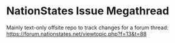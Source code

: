 # NationStates Issue Megathread
 Mainly text-only offsite repo to track changes for a forum thread: https://forum.nationstates.net/viewtopic.php?f=13&t=88
